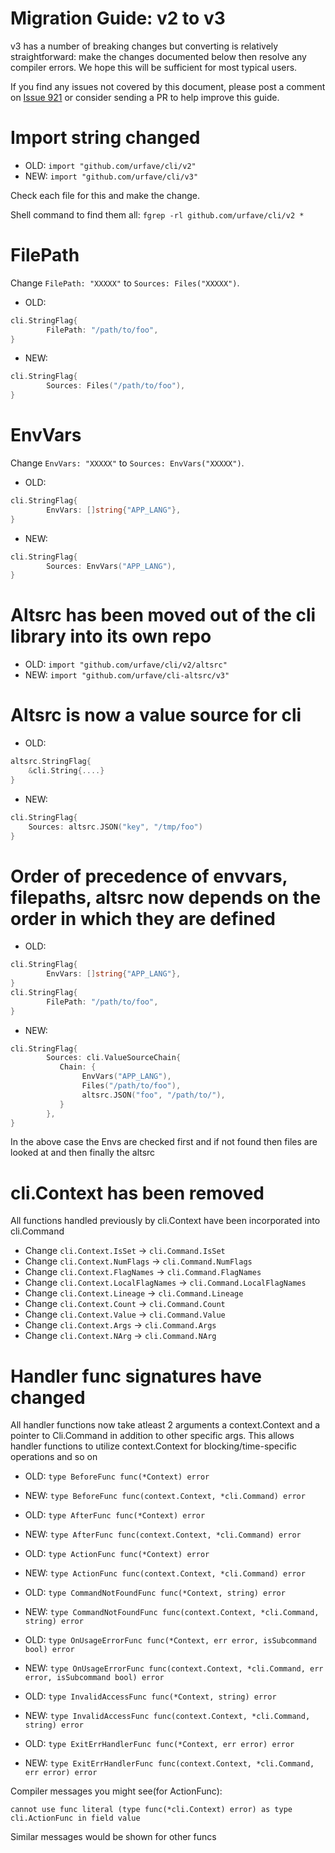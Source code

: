# Migration Guide: v2 to v3

v3 has a number of breaking changes but converting is relatively
straightforward: make the changes documented below then resolve any
compiler errors. We hope this will be sufficient for most typical
users.

If you find any issues not covered by this document, please post a
comment on [Issue 921](https://github.com/urfave/cli/issues/921) or
consider sending a PR to help improve this guide.

# Import string changed

* OLD: `import "github.com/urfave/cli/v2"`
* NEW: `import "github.com/urfave/cli/v3"`

Check each file for this and make the change.

Shell command to find them all: `fgrep -rl github.com/urfave/cli/v2 *`

# FilePath

Change `FilePath: "XXXXX"` to `Sources: Files("XXXXX")`.

* OLD:
```go
cli.StringFlag{
        FilePath: "/path/to/foo",
}
```

* NEW:
```go
cli.StringFlag{
        Sources: Files("/path/to/foo"),
}
```

# EnvVars

Change `EnvVars: "XXXXX"` to `Sources: EnvVars("XXXXX")`.

* OLD:
```go
cli.StringFlag{
        EnvVars: []string{"APP_LANG"},
}
```

* NEW:
```go
cli.StringFlag{
        Sources: EnvVars("APP_LANG"),
}
```

# Altsrc has been moved out of the cli library into its own repo

* OLD: `import "github.com/urfave/cli/v2/altsrc"`
* NEW: `import "github.com/urfave/cli-altsrc/v3"`

# Altsrc is now a value source for cli

* OLD:
```go
altsrc.StringFlag{
    &cli.String{....}
}
```

* NEW:
```go
cli.StringFlag{
    Sources: altsrc.JSON("key", "/tmp/foo")
}
```

# Order of precedence of envvars, filepaths, altsrc now depends on the order in which they are defined

* OLD:
```go
cli.StringFlag{
        EnvVars: []string{"APP_LANG"},
}
cli.StringFlag{
        FilePath: "/path/to/foo",
}
```

* NEW:
```go
cli.StringFlag{
        Sources: cli.ValueSourceChain{
           Chain: {
                EnvVars("APP_LANG"),
                Files("/path/to/foo"),
                altsrc.JSON("foo", "/path/to/"),
           }                
        },
}
```

In the above case the Envs are checked first and if not found then files are looked at and then finally the altsrc

# cli.Context has been removed

All functions handled previously by cli.Context have been incorporated into cli.Command

* Change `cli.Context.IsSet` -> `cli.Command.IsSet`
* Change `cli.Context.NumFlags` -> `cli.Command.NumFlags`
* Change `cli.Context.FlagNames` -> `cli.Command.FlagNames`
* Change `cli.Context.LocalFlagNames` -> `cli.Command.LocalFlagNames`
* Change `cli.Context.Lineage` -> `cli.Command.Lineage`
* Change `cli.Context.Count` -> `cli.Command.Count`
* Change `cli.Context.Value` -> `cli.Command.Value`
* Change `cli.Context.Args` -> `cli.Command.Args`
* Change `cli.Context.NArg` -> `cli.Command.NArg`

# Handler func signatures have changed

All handler functions now take atleast 2 arguments a context.Context and a pointer to Cli.Command
in addition to other specific args. This allows handler functions to utilize context.Context for
blocking/time-specific operations and so on

* OLD: `type BeforeFunc func(*Context) error`
* NEW: `type BeforeFunc func(context.Context, *cli.Command) error`

* OLD: `type AfterFunc func(*Context) error`
* NEW: `type AfterFunc func(context.Context, *cli.Command) error`

* OLD: `type ActionFunc func(*Context) error`
* NEW: `type ActionFunc func(context.Context, *cli.Command) error`

* OLD: `type CommandNotFoundFunc func(*Context, string) error`
* NEW: `type CommandNotFoundFunc func(context.Context, *cli.Command, string) error`

* OLD: `type OnUsageErrorFunc func(*Context, err error, isSubcommand bool) error`
* NEW: `type OnUsageErrorFunc func(context.Context, *cli.Command, err error, isSubcommand bool) error`

* OLD: `type InvalidAccessFunc func(*Context, string) error`
* NEW: `type InvalidAccessFunc func(context.Context, *cli.Command, string) error`

* OLD: `type ExitErrHandlerFunc func(*Context, err error) error`
* NEW: `type ExitErrHandlerFunc func(context.Context, *cli.Command, err error) error`

Compiler messages you might see(for ActionFunc):

```
cannot use func literal (type func(*cli.Context) error) as type cli.ActionFunc in field value
```
Similar messages would be shown for other funcs
